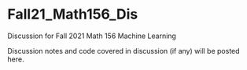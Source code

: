 # Fall21_Math156_Dis
Discussion for Fall 2021 Math 156 Machine Learning

Discussion notes and code covered in discussion (if any) will be posted here.

